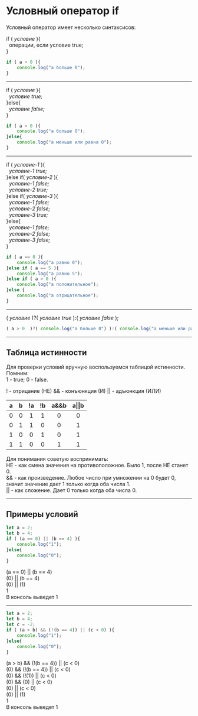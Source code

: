 # Условный оператор if

Условный оператор имеет несколько синтаксисов:  

if ( *условие* ){  
&nbsp;&nbsp;операции, если условие true;  
}  
```javascript
if ( a > 0 ){
    console.log("a больше 0"); 
}  
```
____
if ( *условие* ){  
&nbsp;&nbsp;*условие true;*  
}else{  
&nbsp;&nbsp;*условие false;*  
}
```javascript
if ( a > 0 ){
    console.log("a больше 0");
}else{
    console.log("a меньше или равна 0");
}
```
____
if ( *условие-1* ){  
&nbsp;&nbsp;*условие-1 true;*  
}else if( *условие-2* ){  
&nbsp;&nbsp;*условие-1 false;*  
&nbsp;&nbsp;*условие-2 true;*  
}else if( *условие-3* ){  
&nbsp;&nbsp;*условие-1 false;*  
&nbsp;&nbsp;*условие-2 false;*  
&nbsp;&nbsp;*условие-3 true;*  
}else{  
&nbsp;&nbsp;*условие-1 false;*  
&nbsp;&nbsp;*условие-2 false;*  
&nbsp;&nbsp;*условие-3 false;*  
}
```javascript
if ( a == 0 ){
    console.log("a равно 0");
}else if ( a == 5 ){
    console.log("a равно 5");
}else if ( a > 0 ){
    console.log("a положительное");
}else {
    console.log("a отрицательное");
}
```
____
( *условие* )?(  *условие true*  ):( *условие false* );
```javascript
( a > 0  )?( console.log("a больше 0") ):( console.log("a меньше или равна 0") );
```
____  
  
## Таблица истинности
Для проверки условий вручную воспользуемся таблицой истинности.  
Помним:  
1 - true; 0 - false.  
  
! - отрицание (НЕ)
&& - конъюнкция (И)
|| - адъюнкция (ИЛИ)

| a | b | !a | !b | a&&b | a&#124;&#124;b |
|:---:|:---:|:---:|:---:|:---:|:---:|
| 0 | 0 | 1 | 1 | 0 | 0 |
| 0 | 1 | 1 | 0 | 0 | 1 |
| 1 | 0 | 0 | 1 | 0 | 1 |
| 1 | 1 | 0 | 0 | 1 | 1 |
  
Для понимания советую воспринимать:  
НЕ - как смена значения на противоположное. Было 1, после НЕ станет 0.  
&& - как произведение. Любое число при умножении на 0 будет 0, значит значение дает 1 только когда оба числа 1.  
|| - как сложение. Дает 0 только когда оба числа 0.  
____  
  
## Примеры условий
```javascript
let a = 2;
let b = 4;
if ( (a == 0) || (b == 4) ){
    console.log("1");
}else{
    console.log("0");
}
```
(a == 0) || (b == 4)  
(0) || (b == 4)  
(0) || (1)  
1  
В консоль выведет 1  
____
```javascript
let a = 2;
let b = 4;
let c = -2;
if ( (a > b) && (!(b == 4)) || (c < 0) ){
    console.log("1");
}else{
    console.log("0");
}
```
(a > b) && (!(b == 4)) || (c < 0)  
(0) && (!(b == 4)) || (c < 0)  
(0) && (!(1)) || (c < 0)  
(0) && (0) || (c < 0)  
(0) || (c < 0)  
(0) || (1)  
1  
В консоль выведет 1  
